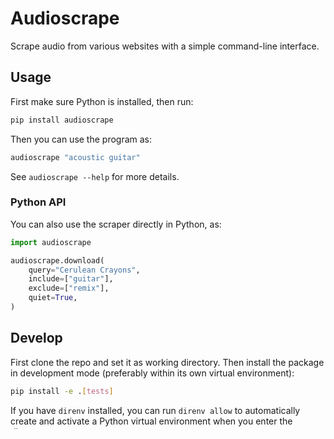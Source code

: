 # Audioscrape

Scrape audio from various websites with a simple command-line interface.

## Usage

First make sure Python is installed, then run:

```sh
pip install audioscrape
```

Then you can use the program as:

```sh
audioscrape "acoustic guitar"
```

See `audioscrape --help` for more details.

### Python API

You can also use the scraper directly in Python, as:

```python
import audioscrape

audioscrape.download(
    query="Cerulean Crayons",
    include=["guitar"],
    exclude=["remix"],
    quiet=True,
)
```

## Develop

First clone the repo and set it as working directory. Then install the package in development mode (preferably within its own virtual environment):

```sh
pip install -e .[tests]
```

If you have `direnv` installed, you can run `direnv allow` to automatically create and activate a Python virtual environment when you enter the directory.

### Test

```sh
pytest
```

### Lint

```sh
pre-commit run --all-files
```

Or `pre-commit install` to run automatically on `git commit`.

### Publish

```sh
gh release create
```
